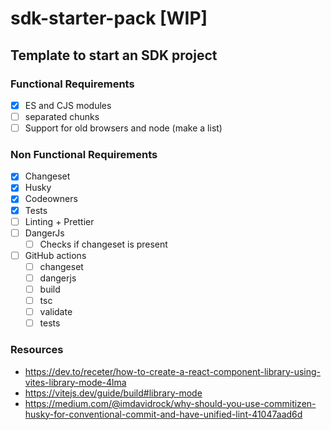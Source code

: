 # sdk-starter-pack [WIP]

## Template to start an SDK project

### Functional Requirements
- [x] ES and CJS modules
- [ ] separated chunks
- [ ] Support for old browsers and node (make a list)

### Non Functional Requirements
- [x] Changeset
- [x] Husky
- [x] Codeowners
- [x] Tests
- [ ] Linting + Prettier
- [ ] DangerJs
  - [ ] Checks if changeset is present
- [ ] GitHub actions
  - [ ] changeset
  - [ ] dangerjs
  - [ ] build
  - [ ] tsc
  - [ ] validate
  - [ ] tests

### Resources
- https://dev.to/receter/how-to-create-a-react-component-library-using-vites-library-mode-4lma
- https://vitejs.dev/guide/build#library-mode
- https://medium.com/@imdavidrock/why-should-you-use-commitizen-husky-for-conventional-commit-and-have-unified-lint-41047aad6d